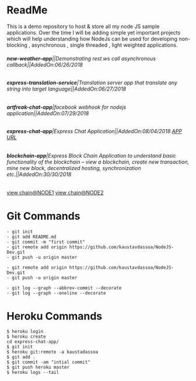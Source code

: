 # ReadMe

This is a demo repository to host & store all my node JS sample applications. Over the time I will be adding simple yet important projects which will help understanding how NodeJs can be used for developing non-blocking , asynchronous , single threaded , light weighted applications.


###### **new-weather-app**||*Demonstrating rest.ws call asynchronous callback*||AddedOn:06/26/2018

###### **express-translation-service**|*Translation server app that translate any string into target language*||AddedOn:06/27/2018 

###### **artfreak-chat-app**|*facebook webhook for nodejs application*||AddedOn:07/29/2018  

###### **express-chat-app**|*Express Chat Application*||AddedOn:08/04/2018 [APP URL](https://kaustavdassoa.herokuapp.com/)

###### **blockchain-app**|*Express Block Chain Application to understand basic functionality of the blockchain – view a blockchain, create new transaction, mine new block, decentralized hosting, synchronization etc.*||AddedOn:30/30/2018  
[view chain@NODE1](http://block001.herokuapp.com/blockchain)
[view chain@NODE2](http://block002.herokuapp.com/blockchain)



# Git Commands

```
- git init
- git add README.md
- git commit -m "first commit"
- git remote add origin https://github.com/kaustavdassoa/NodeJS-Dev.git
- git push -u origin master

- git remote add origin https://github.com/kaustavdassoa/NodeJS-Dev.git
- git push -u origin master

- git log --graph --abbrev-commit --decorate
- git log --graph --oneline --decorate

```


# Heroku Commands

```
$ heroku login
$ heroku create
cd express-chat-app/
$ git init
$ heroku git:remote -a kaustadassoa
$ git add .
$ git commit -am "intial commit"
$ git push heroku master
$ heroku logs --tail

```
